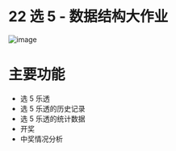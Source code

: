 # 22 选 5 - 数据结构大作业

![image](https://github.com/OXeu/5in22/assets/36541432/fc7da09c-c60a-4574-854a-ab05e5d83198)

# 主要功能
- 选 5 乐透
- 选 5 乐透的历史记录
- 选 5 乐透的统计数据
- 开奖
- 中奖情况分析
